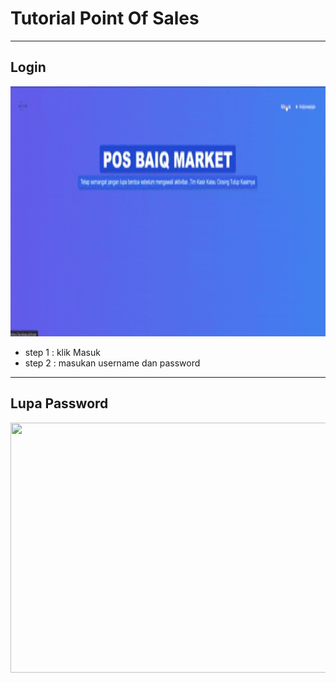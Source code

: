 # Tutorial Point Of Sales

---

## Login 
<img src="tutor/login.gif" width="600" height="400" />

- step 1 : klik Masuk
- step 2 : masukan username dan password

---

## Lupa Password
<img src="https://drive.google.com/file/d/1XBztztDfT1RkUXwmjVN_hXCLZkOIF8ET/view?usp=drive_link" width="600" height="400" />

